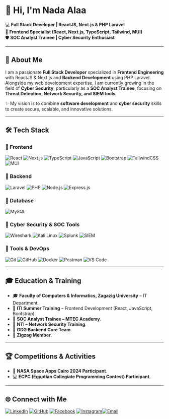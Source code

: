 # 👋 Hi, I'm Nada Alaa  

💻 **Full Stack Developer | ReactJS, Next.js & PHP Laravel**  
🎨 **Frontend Specialist (React, Next.js, TypeScript, Tailwind, MUI)**  
🛡️ **SOC Analyst Trainee | Cyber Security Enthusiast**  

---

## 🌟 About Me
I am a passionate **Full Stack Developer** specialized in **Frontend Engineering** with ReactJS & Next.js and **Backend Development** using PHP Laravel.  
Alongside my web development expertise, I am currently growing in the field of **Cyber Security**, particularly as a **SOC Analyst Trainee**, focusing on **Threat Detection, Network Security, and SIEM tools**.  

✨ My vision is to combine **software development** and **cyber security** skills to create secure, scalable, and innovative solutions.  

---

## 🛠️ Tech Stack

### 🔹 Frontend
![React](https://img.shields.io/badge/React-20232A?style=for-the-badge&logo=react&logoColor=61DAFB)
![Next.js](https://img.shields.io/badge/Next.js-000000?style=for-the-badge&logo=nextdotjs&logoColor=white)
![TypeScript](https://img.shields.io/badge/TypeScript-3178C6?style=for-the-badge&logo=typescript&logoColor=white)
![JavaScript](https://img.shields.io/badge/JavaScript-F7DF1E?style=for-the-badge&logo=javascript&logoColor=black)
![Bootstrap](https://img.shields.io/badge/Bootstrap-563D7C?style=for-the-badge&logo=bootstrap&logoColor=white)
![TailwindCSS](https://img.shields.io/badge/TailwindCSS-38B2AC?style=for-the-badge&logo=tailwind-css&logoColor=white)
![MUI](https://img.shields.io/badge/MUI-007FFF?style=for-the-badge&logo=mui&logoColor=white)

### 🔹 Backend
![Laravel](https://img.shields.io/badge/Laravel-FF2D20?style=for-the-badge&logo=laravel&logoColor=white)
![PHP](https://img.shields.io/badge/PHP-777BB4?style=for-the-badge&logo=php&logoColor=white)
![Node.js](https://img.shields.io/badge/Node.js-43853D?style=for-the-badge&logo=node.js&logoColor=white)
![Express.js](https://img.shields.io/badge/Express.js-404D59?style=for-the-badge)

### 🔹 Database
![MySQL](https://img.shields.io/badge/MySQL-005C84?style=for-the-badge&logo=mysql&logoColor=white)


### 🔹 Cyber Security & SOC Tools
![Wireshark](https://img.shields.io/badge/Wireshark-1679A7?style=for-the-badge&logo=wireshark&logoColor=white)
![Kali Linux](https://img.shields.io/badge/Kali%20Linux-268BEE?style=for-the-badge&logo=kalilinux&logoColor=white)
![Splunk](https://img.shields.io/badge/Splunk-000000?style=for-the-badge&logo=splunk&logoColor=white)
![SIEM](https://img.shields.io/badge/SIEM-FF6F00?style=for-the-badge&logoColor=white)

### 🔹 Tools & DevOps
![Git](https://img.shields.io/badge/Git-F05032?style=for-the-badge&logo=git&logoColor=white)
![GitHub](https://img.shields.io/badge/GitHub-181717?style=for-the-badge&logo=github&logoColor=white)
![Docker](https://img.shields.io/badge/Docker-2496ED?style=for-the-badge&logo=docker&logoColor=white)
![Postman](https://img.shields.io/badge/Postman-FF6C37?style=for-the-badge&logo=postman&logoColor=white)
![VS Code](https://img.shields.io/badge/VS%20Code-0078D4?style=for-the-badge&logo=visualstudiocode&logoColor=white)

---

## 🎓 Education & Training
- 🎓 **Faculty of Computers & Informatics, Zagazig University** – IT Department.  
- 🏅 **ITI Summer Training** – Frontend Development (React, JavaScript, Bootstrap).  
- 🏅 **SOC Analyst Trainee – MTEC Academy**.  
- 🏅 **NTI – Network Security Training**.  
- 🚀 **GDG Backend Core Team**.  
- 🌟 **Zigzag Member**.  

---

## 🏆 Competitions & Activities
- 🚀 **NASA Space Apps Cairo 2024 Participant**.  
- 💻 **ECPC (Egyptian Collegiate Programming Contest) Participant**.  

---
## 🌐 Connect with Me  

[![LinkedIn](https://img.shields.io/badge/LinkedIn-0A66C2?style=for-the-badge&logo=linkedin&logoColor=white)](https://www.linkedin.com/in/nada-alaa-34676a204/) [![GitHub](https://img.shields.io/badge/GitHub-181717?style=for-the-badge&logo=github&logoColor=white)](https://github.com/nada3laa)  [![Facebook](https://img.shields.io/badge/Facebook-1877F2?style=for-the-badge&logo=facebook&logoColor=white)](https://www.facebook.com/nada.3laa.7)  [![Instagram](https://img.shields.io/badge/Instagram-E4405F?style=for-the-badge&logo=instagram&logoColor=white)](https://www.instagram.com/nadaalaa467/profilecard/?igsh=dXI1d215YmQ3OWJv)[![Email](https://img.shields.io/badge/Email-D14836?style=for-the-badge&logo=gmail&logoColor=white)](mailto:nada56alaa@gmail.com)  

